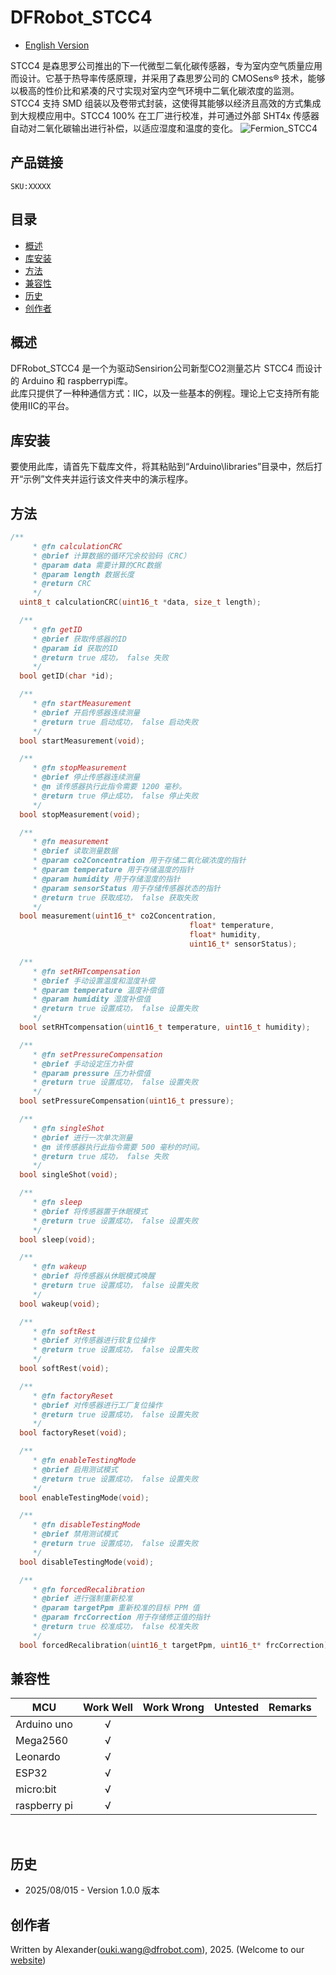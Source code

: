 # DFRobot_STCC4

- [English Version](./README.md)

STCC4 是森思罗公司推出的下一代微型二氧化碳传感器，专为室内空气质量应用而设计。它基于热导率传感原理，并采用了森思罗公司的 CMOSens® 技术，能够以极高的性价比和紧凑的尺寸实现对室内空气环境中二氧化碳浓度的监测。STCC4 支持 SMD 组装以及卷带式封装，这使得其能够以经济且高效的方式集成到大规模应用中。STCC4 100% 在工厂进行校准，并可通过外部 SHT4x 传感器自动对二氧化碳输出进行补偿，以适应湿度和温度的变化。
![Fermion_STCC4](image/Fermion_STCC4.JPG)

## 产品链接
    SKU:XXXXX

## 目录

  * [概述](#概述)
  * [库安装](#库安装)
  * [方法](#方法)
  * [兼容性](#兼容性)
  * [历史](#历史)
  * [创作者](#创作者)

## 概述

DFRobot_STCC4 是一个为驱动Sensirion公司新型CO2测量芯片 STCC4 而设计的 Arduino 和 raspberrypi库。<br>
此库只提供了一种种通信方式：IIC，以及一些基本的例程。理论上它支持所有能使用IIC的平台。

## 库安装

要使用此库，请首先下载库文件，将其粘贴到“Arduino\libraries”目录中，然后打开“示例”文件夹并运行该文件夹中的演示程序。


## 方法

```C++
/**
     * @fn calculationCRC
     * @brief 计算数据的循环冗余校验码（CRC）
     * @param data 需要计算的CRC数据
     * @param length 数据长度
     * @return CRC
     */
  uint8_t calculationCRC(uint16_t *data, size_t length);

  /**
     * @fn getID
     * @brief 获取传感器的ID
     * @param id 获取的ID
     * @return true 成功， false 失败
     */
  bool getID(char *id);

  /**
     * @fn startMeasurement
     * @brief 开启传感器连续测量
     * @return true 启动成功， false 启动失败
     */
  bool startMeasurement(void);

  /**
     * @fn stopMeasurement
     * @brief 停止传感器连续测量
     * @n 该传感器执行此指令需要 1200 毫秒。
     * @return true 停止成功， false 停止失败
     */
  bool stopMeasurement(void);

  /**
     * @fn measurement
     * @brief 读取测量数据
     * @param co2Concentration 用于存储二氧化碳浓度的指针
     * @param temperature 用于存储温度的指针
     * @param humidity 用于存储湿度的指针
     * @param sensorStatus 用于存储传感器状态的指针
     * @return true 获取成功， false 获取失败
     */
  bool measurement(uint16_t* co2Concentration, 
                                        float* temperature, 
                                        float* humidity, 
                                        uint16_t* sensorStatus);

  /**
     * @fn setRHTcompensation
     * @brief 手动设置温度和湿度补偿
     * @param temperature 温度补偿值
     * @param humidity 湿度补偿值
     * @return true 设置成功， false 设置失败
     */
  bool setRHTcompensation(uint16_t temperature, uint16_t humidity);

  /**
     * @fn setPressureCompensation
     * @brief 手动设定压力补偿
     * @param pressure 压力补偿值
     * @return true 设置成功， false 设置失败
     */
  bool setPressureCompensation(uint16_t pressure);

  /**
     * @fn singleShot
     * @brief 进行一次单次测量
     * @n 该传感器执行此指令需要 500 毫秒的时间。
     * @return true 成功， false 失败
     */
  bool singleShot(void);

  /**
     * @fn sleep
     * @brief 将传感器置于休眠模式
     * @return true 设置成功， false 设置失败
     */
  bool sleep(void);

  /**
     * @fn wakeup
     * @brief 将传感器从休眠模式唤醒
     * @return true 设置成功， false 设置失败
     */
  bool wakeup(void);

  /**
     * @fn softRest
     * @brief 对传感器进行软复位操作
     * @return true 设置成功， false 设置失败
     */
  bool softRest(void);

  /**
     * @fn factoryReset
     * @brief 对传感器进行工厂复位操作
     * @return true 设置成功， false 设置失败
     */
  bool factoryReset(void);

  /**
     * @fn enableTestingMode
     * @brief 启用测试模式
     * @return true 设置成功， false 设置失败
     */
  bool enableTestingMode(void);

  /**
     * @fn disableTestingMode
     * @brief 禁用测试模式
     * @return true 设置成功， false 设置失败
     */
  bool disableTestingMode(void);

  /**
     * @fn forcedRecalibration
     * @brief 进行强制重新校准
     * @param targetPpm 重新校准的目标 PPM 值
     * @param frcCorrection 用于存储修正值的指针
     * @return true 校准成功， false 校准失败
     */
  bool forcedRecalibration(uint16_t targetPpm, uint16_t* frcCorrection);
```

## 兼容性

MCU                | Work Well    | Work Wrong   | Untested    | Remarks
------------------ | :----------: | :----------: | :---------: | -----
Arduino uno        |      √       |              |             | 
Mega2560           |      √       |              |             | 
Leonardo           |      √       |              |             | 
ESP32              |      √       |              |             | 
micro:bit          |      √       |              |             | 
raspberry pi       |      √       |              |             |     
<br>

## 历史

- 2025/08/015 - Version 1.0.0  版本

## 创作者

Written by Alexander(ouki.wang@dfrobot.com), 2025. (Welcome to our [website](https://www.dfrobot.com/))
